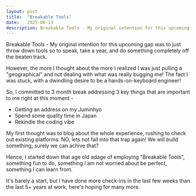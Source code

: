 ```yaml
---
layout: post
title:  "Breakable Tools"
date:   2025-06-13
description: Breakable Tools - My original intention for this upcoming gap was to just throw down tools so to speak, take a year, and do something completely off the beaten track...
---
```


<p class="intro"><span class="dropcap">B</span>reakable Tools - My original intention for this upcoming gap was to just throw down tools so to speak, take a year, and do something completely off the beaten track.</p><p>However, the more I thought about the more I realized I was just pulling a "geographical" and not dealing with what was really bugging me! The fact I was stuck, with a dwindling desire to be a hands-on-keyboard engineer!</p>
<p> So, I committed to 3 month break addressing 3 key things that are important to me right at this moment - </p> 

* Getting an address on my Juminhyo
* Spend some quality time in Japan
* Rekindle the coding vibe

<p>My first thought was to blog about the whole experience, rushing to check out existing platforms. NO, lets not fall into that trap again! We will build something, surely we can achive that?</p>
<p>Hence, I started down that age old adage of employing "Breakable Tools", something fun to do, something I am not worried about be perfect, something I can learn from.</p>
<p>It's barely a start, but I have done more check-ins in the last few weeks than the last 5+ years at work, here's hoping for many more.</p>
